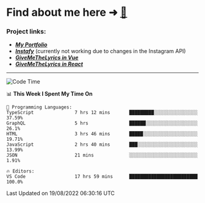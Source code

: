 # Find about me here ➜ [🧑](https://pauabella.dev)

### Project links:
- ***[My Portfolio](https://pauabella.dev)***
- ***[Instafy](https://instafy.me)*** (currently not working due to changes in the Instagram API)
- ***[GiveMeTheLyrics in Vue](https://lyrics.pauabella.dev)***
- ***[GiveMeTheLyrics in React](https://pauabella.dev/GiveMeTheLyrics)***

---
<!--START_SECTION:waka-->
![Code Time](http://img.shields.io/badge/Code%20Time-1%2C371%20hrs-blue)

📊 **This Week I Spent My Time On** 

```text
💬 Programming Languages: 
TypeScript               7 hrs 12 mins       █████████░░░░░░░░░░░░░░░░   37.59% 
GraphQL                  5 hrs               ██████░░░░░░░░░░░░░░░░░░░   26.1% 
HTML                     3 hrs 46 mins       █████░░░░░░░░░░░░░░░░░░░░   19.71% 
JavaScript               2 hrs 40 mins       ███░░░░░░░░░░░░░░░░░░░░░░   13.99% 
JSON                     21 mins             ░░░░░░░░░░░░░░░░░░░░░░░░░   1.91%

🔥 Editors: 
VS Code                  17 hrs 59 mins      █████████████████████████   100.0%

```


 Last Updated on 19/08/2022 06:30:16 UTC
<!--END_SECTION:waka-->
